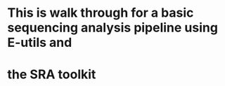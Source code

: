 # This is  walk through for a basic sequencing analysis pipeline using E-utils and 
# the SRA toolkit
